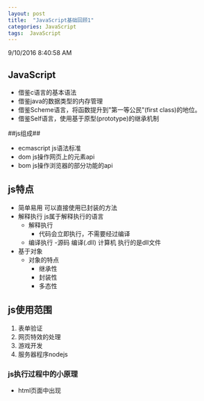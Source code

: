 ```yaml
---
layout: post
title:  "JavaScript基础回顾1"
categories: JavaScript
tags:  JavaScript
---
```


9/10/2016 8:40:58 AM 

## JavaScript ##
- 借鉴c语言的基本语法
- 借鉴java的数据类型的内存管理
- 借鉴Scheme语言，将函数提升到"第一等公民"(first class)的地位。
- 借鉴Self语言，使用基于原型(prototype)的继承机制




##js组成##
- ecmascript  js语法标准
- dom  		  js操作网页上的元素api
- bom         js操作浏览器的部分功能的api

## js特点 ##
- 简单易用  可以直接使用已封装的方法
- 解释执行  js属于解释执行的语言
	- 解释执行
		- 代码会立即执行，不需要经过编译
	- 编译执行 
		-源码  编译(.dll) 计算机 执行的是dll文件
- 基于对象
	- 对象的特点
		- 继承性
		- 封装性
		- 多态性
		
## js使用范围 ##

1. 表单验证
2. 网页特效的处理
3. 游戏开发
4. 服务器程序nodejs

### js执行过程中的小原理 ###
- html页面中出现<script>标签后，就会让页面暂停等待脚本的解释和执行。
- 无论当前脚本是内嵌式还是外链式，页面的下载和渲染都必须停下来等待脚本的执行才能继续，这在页面的生命周期中是必须的。
- 例如:
	- 通过外链式js文件查看加载速度


### js书写位置 ###
1. 外联式
	1. 新建js文件
	2. 网页引入js文件
2. 内嵌式写法
	1. 在网页中使用script标签设置代码

- 书写位置特点
	- 内嵌式写法，推荐将js代码放到body标签之后去执行
		- 因为代码是从上往下执行的
	- 外联式写法 
		- 推荐能将合并的js文件合并到一个js文件中访问
			- 加载速度问题
### js中输出消息的几种方式 ###
1. 在页面中以弹窗的形式显示消息alert(123)
2. 在控制台中显示消息console.log(123)
3. 在网页中显示消息document.write(123)
	1. 注意: 该方法内可以设置html标签
4. 接收用户信息的方法prompt("请输入您的工号")
5. 配合条件判断显示消息confirm("您确定提交吗?")

	注意：
		在每一行完整的js代码结束后，请加上分号“;”
		所有的特殊符号都是英文输入法的英文符号

### 变量(重点) ###
变量: 用来保存数据的容器。
	
- 变量的定义:   通过关键字var+变量名==var age; //定义一个变量age
- 变量的贬值： 通过等于号给变量赋值 age=18; //给变量赋值
- alert(age); //查看值
	
### 变量 ###
- 变量一次只能保存一个值
- 变量只能保存最后一次赋值的结果
- 区分字母大小写

### 变量的命名规范 ###
1. 不能使用数字或是以数字开头定义命名
2. 不推荐使用汉字定义变量
3. 不能使用特殊字符或者以特殊字符开头定义变量，下划线和$除外
4. 不能使用关键字定义变量
5. 不能使用保留字定义变量
6. 不推荐定义变量为name，可以改为username
7. 变量中间不能出现空格

9/10/2016 2:33:56 PM 


## 数据类型 ##
1. 简单类型
	- 数字类型Number
	- 字符串类型String
	- 布尔类型Boolean
	- undefiend变量未初始化(变量诶呦赋值)
2. 复杂类型
	- Object:对象(引用)
	- Array:数组
### 数据类型的作用 ###
1. 用来确定变量的值得存储方式

1. 数字类型Number
	- 变量的值凡是所有的数字，那么该变量的数据类型就是数字类型 
		- 小数、正数、负数
	- 数字类型的其他表示方式：
		- 十六进制表示：ox开头，0-9，a-f组成
		-  八进制表示：以0开头，0-7开始组成
	- 数字类型的取值范围
2. 字符串类型
	- 变量的值，只要是用双引号或是双引号包含起来的。那么该数据的类型就属于字符串类型。(string)
	- 字符串的转义字符\"  转义成普通的双引号字符(反斜杠)
		-  \" 双引号
		-  \' 单引号
		-  \\ 一个反斜杠
		-  \r 回车符
		-  \n 换行符
3. 布尔类型boolean
	- 布尔类型中的取值: true false
	- 一般通过判断条件的结果是否为true或false，来写逻辑代码。
4. undefined类型
	- 如果在程序中，定义了变量，但是没给变量赋值，那么给变量的默认值是undefined。
	- 同时该变量的数据类型就是undefined类型。
5. 算数运算符
	- 加 + 
		- 特点: 
			- 如果是两个数字类型的变量相加，结果是数字类型的结果
			- 如果是非数字类型的变量相加，结果为一个字符串类型的结果。
				- 此时的加号，起到的作用是连接的作用。
	- 减 -
		- 特点:
			- 如果是数字类型的变量相减，最后的结果是数字类型。
			- 如果是数字类型的字符串相减，最后的结果依然为数字类型的结果。[数据类型的转换(隐式类型的转换)
			- 如果是非数字类型的变量相减，结果为NaN(not a number 非数字)  123-"abc" 
	- 乘 *
		- 特点
	- 除 /
		- 特点
			- 如果是数字类型的变量相除，结果为数字类型。
			- 如果除数是数字0，结果是无穷大的值，infinity无穷大
			- 如果是数字类型的字符串相除，结果为数字类型，由于进行了数据类型的数据转换导致的。(隐式类型转换)123/"abc"
			- 如果是数字类型的字符串相除.... 123/"123"  =NaN
	- 取余 %
		- 特点
			- 获取余数。
	- 优先级()
		- 如果有小括号，程序先执行小括号里面的代码。	
	- a+=b等

6. 比较运算符 ###
	
- 大于>   小于< >=大于或等于  <=小于或等于
- 通过比较运算符得到的是一个布尔类型的结果。true false

### 数据类型的判断 ###
- typeof(变量) 获取当前变量的数据类型
	- `123-“abc”`  NaN            是  number类型
	- var a;       undefiend      是  undefiend类型
	- 100/0        结果是infinity  是  number类型

- IsNaN 
	- 作用
		- 判断一个值是不是一个数字
	- 如果isNaN返回的结果是true，代表当前变量不是一个数字
	- 日过isNaN返回时一个false，代表当前变量是一个数字
		- 123  typeof(123)    flase
		- “123” typeof(“123”) flase

## 注意 ##
	- alert(abc); 会出现... is  not  defiend，因为计算机中没有这个数据类型
	- alert(abc); 把abc看成一个变量


9/10/2016 6:37:55 PM 